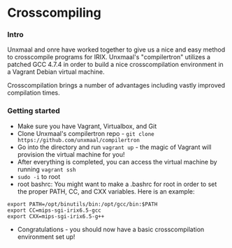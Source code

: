 # Crosscompiling

### Intro

Unxmaal and onre have worked together to give us a nice and easy method to crosscompile programs for IRIX. Unxmaal's "compilertron" utilizes a patched GCC 4.7.4 in order to build a nice crosscompilation environment in a Vagrant Debian virtual machine.

Crosscompilation brings a number of advantages including vastly improved compilation times.

### Getting started

* Make sure you have Vagrant, Virtualbox, and Git
* Clone Unxmaal's compilertron repo - `git clone https://github.com/unxmaal/compilertron`
* Go into the directory and run `vagrant up` - the magic of Vagrant will provision the virtual machine for you!
* After everything is completed, you can access the virtual machine by running `vagrant ssh`
* `sudo -i` to root
* root bashrc:
You might want to make a .bashrc for root in order to set the proper PATH, CC, and CXX variables. Here is an example:
```
export PATH=/opt/binutils/bin:/opt/gcc/bin:$PATH
export CC=mips-sgi-irix6.5-gcc
export CXX=mips-sgi-irix6.5-g++
```
* Congratulations - you should now have a basic crosscompilation environment set up!
